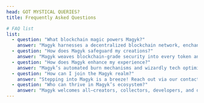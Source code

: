 ```yaml
---
head: GOT MYSTICAL QUERIES?
title: Frequently Asked Questions

# FAQ list
list:
  - question: "What blockchain magic powers Magyk?"
    answer: "Magyk harnesses a decentralized blockchain network, enchanted with gasless EVM contracts. This ensures seamless token swaps, transparency, and unbreakable resilience."
  - question: "How does Magyk safeguard my creations?"
    answer: "Magyk weaves blockchain-grade security into every token and NFT. Our decentralized realm protects your assets from chaos, with no single point to unravel."
  - question: "How does Magyk enhance my experience?"
    answer: "Magyk’s automated burn mechanisms and wizardly tech optimize the network round-the-clock. Our community of innovators keeps the magic flowing across Web3."
  - question: "How can I join the Magyk realm?"
    answer: "Stepping into Magyk is a breeze! Reach out via our contact page to connect with our mystical crew. We’ll guide you to a tailored Web3 adventure."
  - question: "Who can thrive in Magyk’s ecosystem?"
    answer: "Magyk welcomes all—creators, collectors, developers, and dreamers. Our tools and tokens adapt to every quest, conjuring a vibrant, inclusive decentralized world."
---
```


